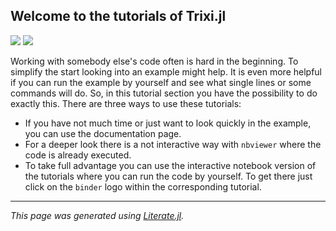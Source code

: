 ## Welcome to the tutorials of Trixi.jl
[![](https://mybinder.org/badge_logo.svg)](https://mybinder.org/v2/gh/bennibolm/Trixi.jl/tutorials?filepath=binder/)
[![](https://img.shields.io/badge/show-nbviewer-579ACA.svg)](https://nbviewer.jupyter.org/github/bennibolm/Trixi.jl/tree/tutorials/binder/)

Working with somebody else's code often is hard in the beginning. To simplify the start looking into an example might help. It is even more helpful if you can run the example by yourself and see what single lines or some commands will do.
So, in this tutorial section you have the possibility to do exactly this.
There are three ways to use these tutorials:
- If you have not much time or just want to look quickly in the example, you can use the documentation page.
- For a deeper look there is a not interactive way with `nbviewer` where the code is already executed.
- To take full advantage you can use the interactive notebook version of the tutorials where you can run the code by yourself. To get there just click on the `binder` logo within the corresponding tutorial.

---

*This page was generated using [Literate.jl](https://github.com/fredrikekre/Literate.jl).*

